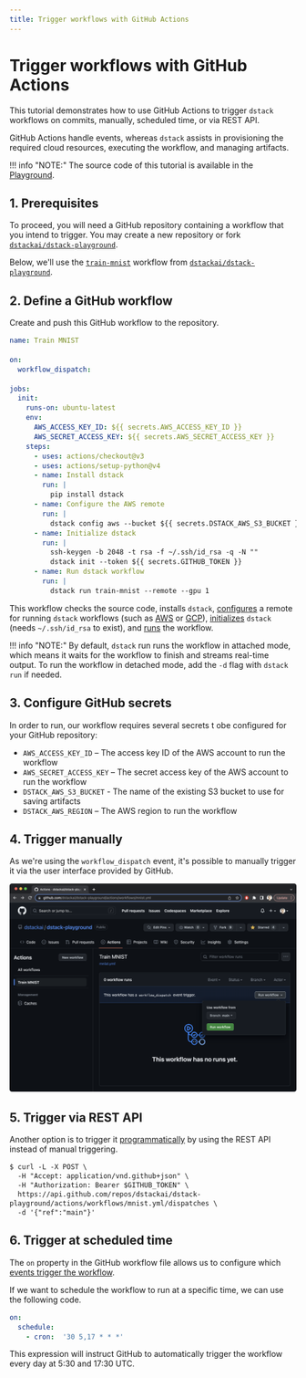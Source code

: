 ```yaml
---
title: Trigger workflows with GitHub Actions
---
```


[//]: # (TODO: This tutorial must be reworked as the updated `dstack config` won't allow to configure `aws` and `gcp` directly)

# Trigger workflows with GitHub Actions 

This tutorial demonstrates how to use GitHub Actions to trigger `dstack` workflows on
commits, manually, scheduled time, or via REST API. 

GitHub Actions handle events, whereas `dstack` assists in provisioning the required cloud resources, executing the
workflow, and managing artifacts.

!!! info "NOTE:"
    The source code of this tutorial is available in the <a href="https://github.com/dstackai/dstack-playground#readme" target="__blank">Playground</a>.

## 1. Prerequisites

To proceed, you will need a GitHub repository containing a workflow that you intend to trigger. 
You may create a new repository or fork [`dstackai/dstack-playground`](https://github.com/dstackai/dstack-playground).

Below, we'll use
the [`train-mnist`](https://github.com/dstackai/dstack-playground/blob/main/.dstack/workflows/mnist.yaml) workflow
from [`dstackai/dstack-playground`](https://github.com/dstackai/dstack-playground).

## 2. Define a GitHub workflow

Create and push this GitHub workflow to the repository.

<div editor-title=".github/workflows/mnist.yml"> 

```yaml
name: Train MNIST

on:
  workflow_dispatch:

jobs:
  init:
    runs-on: ubuntu-latest
    env:
      AWS_ACCESS_KEY_ID: ${{ secrets.AWS_ACCESS_KEY_ID }}
      AWS_SECRET_ACCESS_KEY: ${{ secrets.AWS_SECRET_ACCESS_KEY }}
    steps:
      - uses: actions/checkout@v3
      - uses: actions/setup-python@v4
      - name: Install dstack
        run: |
          pip install dstack
      - name: Configure the AWS remote
        run: |
          dstack config aws --bucket ${{ secrets.DSTACK_AWS_S3_BUCKET }} --region ${{ secrets.DSTACK_AWS_REGION }}
      - name: Initialize dstack
        run: |
          ssh-keygen -b 2048 -t rsa -f ~/.ssh/id_rsa -q -N ""
          dstack init --token ${{ secrets.GITHUB_TOKEN }}
      - name: Run dstack workflow
        run: |
          dstack run train-mnist --remote --gpu 1
```

</div>

This workflow checks the source code, installs `dstack`, [configures](../docs/reference/cli/config.md) a remote for
running `dstack` workflows (such as [AWS](../docs/installation/aws.md) or [GCP](../docs/installation/gcp.md)), [initializes](../docs/reference/cli/init.md) `dstack` (needs `~/.ssh/id_rsa` to exist),
and [runs](../docs/reference/cli/run.md) the workflow.

!!! info "NOTE:"
    By default, `dstack` run runs the workflow in attached mode, which means it waits for the workflow to finish and streams real-time 
    output. To run the workflow in detached mode, add the `-d` flag with `dstack run` if needed.

## 3. Configure GitHub secrets

In order to run, our workflow requires several secrets t obe configured for your GitHub repository:

- `AWS_ACCESS_KEY_ID` – The access key ID of the AWS account to run the workflow
- `AWS_SECRET_ACCESS_KEY` – The secret access key of the AWS account to run the workflow
- `DSTACK_AWS_S3_BUCKET` - The name of the existing S3 bucket to use for saving artifacts
- `DSTACK_AWS_REGION` – The AWS region to run the workflow

## 4. Trigger manually

As we're using the `workflow_dispatch` event, it's possible to manually trigger it via the user interface provided by GitHub.

![](../assets/images/dstack-playground-github-actions-ui.png)

## 5. Trigger via REST API

Another option is to trigger
it [programmatically](https://docs.github.com/en/rest/actions/workflows?apiVersion=2022-11-28#create-a-workflow-dispatch-event)
by using the REST API instead of manual triggering.

<div class="termy">

```shell
$ curl -L -X POST \
  -H "Accept: application/vnd.github+json" \
  -H "Authorization: Bearer $GITHUB_TOKEN" \
  https://api.github.com/repos/dstackai/dstack-playground/actions/workflows/mnist.yml/dispatches \
  -d '{"ref":"main"}'

```

</div>

## 6. Trigger at scheduled time 

The `on` property in the GitHub workflow file allows us to configure
which [events trigger the workflow](https://docs.github.com/en/actions/using-workflows/events-that-trigger-workflows).

If we want to schedule the workflow to run at a specific time, we can use the following code.

```yaml
on:
  schedule:
    - cron:  '30 5,17 * * *'
```

This expression will instruct GitHub to automatically trigger the workflow every day at 5:30 and 17:30 UTC.